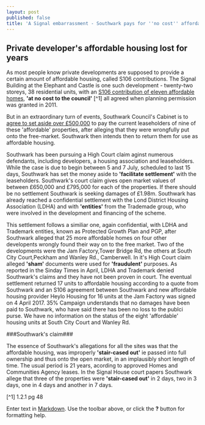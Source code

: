 ```yaml
---
layout: post
published: false
title: 'A Signal embarrassment - Southwark pays for ''no cost'' affordable housing  '
---
```

## Private developer's affordable housing lost for years 

As most people know private developments are supposed to provide a certain amount of affordable housing, called S106 contributions.  The Signal Building at the Elephant and Castle is one such development - twenty-two storeys, 38 residential units, with an [S106 contribution of eleven affordable homes](http://planbuild.southwark.gov.uk/documents/?casereference=09/AP/1940&system=DC), __'at no cost to the council'__ [^1] all agreed when planning permission was granted in 2011.

But in an extraordinary turn of events, Southwark Council's Cabinet is to [agree to set aside over £500,000](http://moderngov.southwark.gov.uk/mgIssueHistoryHome.aspx?IssueId=50013861&OptionNum=0&) to pay the current leaseholders of nine of these 'affordable' properties, after alleging that they were wrongfully put onto the free-market.  Southwark then intends then to return them for use as affordable housing.

Southwark has been pursuing a High Court claim aginst numerous defendants, including developers, a housing association and leaseholders.  While the case is due to begin between 5 and 7 July, scheduled to last 15 days, Southwark has set the money aside to __'facilitate settlement'__ with the leaseholders.  Southwark's court claim gives open market values of between £650,000 and £795,000 for each of the properties.  If there should be no settlement Southwark is seeking damages of £1.98m.  Southwark has already reached a confidential settlement with the Lond District Housing Association (LDHA) and with __'entities'__ from the Trademade group, who were involved in the development and financing of the scheme.

This settlement follows a similiar one, again confidential, with LDHA and Trademark entities, known as Protected Growth Plan and PGP, after Southwark alleged that 25 more affordable homes on four other developents wrongly found their way on to the free market.  Two of the developments were the Jam Factory,Tower Bridge Rd, the others at South City Court,Peckham and Wanley Rd., Camberwell.  In it's High Court claim alleged __'sham'__ documents were used for __'fraudulent'__ purposes.  As reported in the Sinday Times in April, LDHA and Trademark denied Southwark's claims and they have not been proven in court.  The eventual settlement returned 17 units to affordable housing according to a quote from Southwark and an S106 agreement between Southwark and new affordable housing provider Heylo Housing for 16 units at the Jam Factory was signed on 4 April 2017.  35% Campaign understands that no damages have been paid to Southwark, who have said there has been no loss to the publci purse.  We have no information on the status of the eight 'affordable' housing units at South City Court and Wanley Rd.

###Southwark's claim###

The essence of Southwark's allegations for all the sites was that the affordable housing, 
was improperly __'stair-cased out'__ ie passed into full ownership and thus onto the open market, in an implausibly short length of time.  The usual period is 21 years, acording to approved Homes and Communities Agency leases.  In the Signal House court papers Southwark allege that three of the properties were __'stair-cased  out'__ in 2 days, two in 3 days, one in 4 days and another in 7 days.

[^1] 1.2.1 pg 48


Enter text in [Markdown](http://daringfireball.net/projects/markdown/). Use the toolbar above, or click the **?** button for formatting help.
